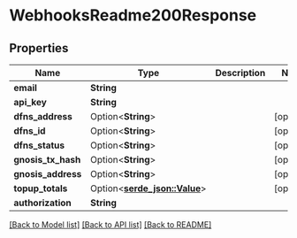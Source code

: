 # WebhooksReadme200Response

## Properties

Name | Type | Description | Notes
------------ | ------------- | ------------- | -------------
**email** | **String** |  | 
**api_key** | **String** |  | 
**dfns_address** | Option<**String**> |  | [optional]
**dfns_id** | Option<**String**> |  | [optional]
**dfns_status** | Option<**String**> |  | [optional]
**gnosis_tx_hash** | Option<**String**> |  | [optional]
**gnosis_address** | Option<**String**> |  | [optional]
**topup_totals** | Option<[**serde_json::Value**](.md)> |  | [optional]
**authorization** | **String** |  | 

[[Back to Model list]](../README.md#documentation-for-models) [[Back to API list]](../README.md#documentation-for-api-endpoints) [[Back to README]](../README.md)


